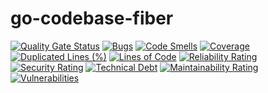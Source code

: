 # go-codebase-fiber
[![Quality Gate Status](https://sonarcloud.io/api/project_badges/measure?project=patrickproject_go-codebase-fiber&metric=alert_status)](https://sonarcloud.io/summary/new_code?id=patrickproject_go-codebase-fiber)
[![Bugs](https://sonarcloud.io/api/project_badges/measure?project=patrickproject_go-codebase-fiber&metric=bugs)](https://sonarcloud.io/summary/new_code?id=patrickproject_go-codebase-fiber)
[![Code Smells](https://sonarcloud.io/api/project_badges/measure?project=patrickproject_go-codebase-fiber&metric=code_smells)](https://sonarcloud.io/summary/new_code?id=patrickproject_go-codebase-fiber)
[![Coverage](https://sonarcloud.io/api/project_badges/measure?project=patrickproject_go-codebase-fiber&metric=coverage)](https://sonarcloud.io/summary/new_code?id=patrickproject_go-codebase-fiber)
[![Duplicated Lines (%)](https://sonarcloud.io/api/project_badges/measure?project=patrickproject_go-codebase-fiber&metric=duplicated_lines_density)](https://sonarcloud.io/summary/new_code?id=patrickproject_go-codebase-fiber)
[![Lines of Code](https://sonarcloud.io/api/project_badges/measure?project=patrickproject_go-codebase-fiber&metric=ncloc)](https://sonarcloud.io/summary/new_code?id=patrickproject_go-codebase-fiber)
[![Reliability Rating](https://sonarcloud.io/api/project_badges/measure?project=patrickproject_go-codebase-fiber&metric=reliability_rating)](https://sonarcloud.io/summary/new_code?id=patrickproject_go-codebase-fiber)
[![Security Rating](https://sonarcloud.io/api/project_badges/measure?project=patrickproject_go-codebase-fiber&metric=security_rating)](https://sonarcloud.io/summary/new_code?id=patrickproject_go-codebase-fiber)
[![Technical Debt](https://sonarcloud.io/api/project_badges/measure?project=patrickproject_go-codebase-fiber&metric=sqale_index)](https://sonarcloud.io/summary/new_code?id=patrickproject_go-codebase-fiber)
[![Maintainability Rating](https://sonarcloud.io/api/project_badges/measure?project=patrickproject_go-codebase-fiber&metric=sqale_rating)](https://sonarcloud.io/summary/new_code?id=patrickproject_go-codebase-fiber)
[![Vulnerabilities](https://sonarcloud.io/api/project_badges/measure?project=patrickproject_go-codebase-fiber&metric=vulnerabilities)](https://sonarcloud.io/summary/new_code?id=patrickproject_go-codebase-fiber)